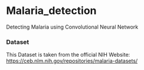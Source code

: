 # Malaria_detection
Detecting Malaria using Convolutional Neural Network


### Dataset
This Dataset is taken from the official NIH Website: https://ceb.nlm.nih.gov/repositories/malaria-datasets/
